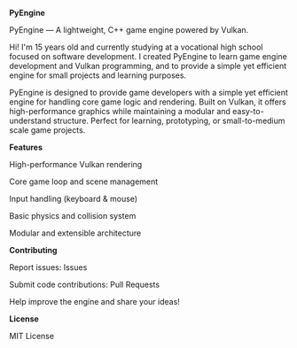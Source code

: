 **PyEngine**

PyEngine — A lightweight, C++ game engine powered by Vulkan.

Hi! I'm 15 years old and currently studying at a vocational high school focused on software development. I created PyEngine to learn game engine development and Vulkan programming, and to provide a simple yet efficient engine for small projects and learning purposes.

PyEngine is designed to provide game developers with a simple yet efficient engine for handling core game logic and rendering. Built on Vulkan, it offers high-performance graphics while maintaining a modular and easy-to-understand structure. Perfect for learning, prototyping, or small-to-medium scale game projects.

**Features**

High-performance Vulkan rendering

Core game loop and scene management

Input handling (keyboard & mouse)

Basic physics and collision system

Modular and extensible architecture

**Contributing**

Report issues: Issues

Submit code contributions: Pull Requests

Help improve the engine and share your ideas!

**License**

MIT License
